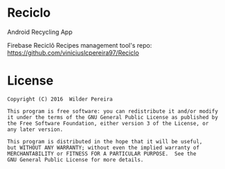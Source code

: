 # Reciclo

Android Recycling App

Firebase Reciclô Recipes management tool's repo: https://github.com/viniciuslcpereira97/Reciclo

# License
    Copyright (C) 2016  Wilder Pereira

    This program is free software: you can redistribute it and/or modify
    it under the terms of the GNU General Public License as published by
    the Free Software Foundation, either version 3 of the License, or
    any later version.

    This program is distributed in the hope that it will be useful,
    but WITHOUT ANY WARRANTY; without even the implied warranty of
    MERCHANTABILITY or FITNESS FOR A PARTICULAR PURPOSE.  See the
    GNU General Public License for more details.
